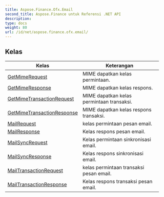 ```yaml
---
title: Aspose.Finance.Ofx.Email
second_title: Aspose.Finance untuk Referensi .NET API
description: 
type: docs
weight: 80
url: /id/net/aspose.finance.ofx.email/
---
```



## Kelas

| Kelas | Keterangan |
| --- | --- |
| [GetMimeRequest](./getmimerequest/) | MIME dapatkan kelas permintaan. |
| [GetMimeResponse](./getmimeresponse/) | MIME dapatkan kelas respons. |
| [GetMimeTransactionRequest](./getmimetransactionrequest/) | MIME dapatkan kelas permintaan transaksi. |
| [GetMimeTransactionResponse](./getmimetransactionresponse/) | MIME dapatkan kelas respons transaksi. |
| [MailRequest](./mailrequest/) | kelas permintaan pesan email. |
| [MailResponse](./mailresponse/) | Kelas respons pesan email. |
| [MailSyncRequest](./mailsyncrequest/) | Kelas permintaan sinkronisasi email. |
| [MailSyncResponse](./mailsyncresponse/) | Kelas respons sinkronisasi email. |
| [MailTransactionRequest](./mailtransactionrequest/) | kelas permintaan transaksi pesan email. |
| [MailTransactionResponse](./mailtransactionresponse/) | Kelas respons transaksi pesan email. |


